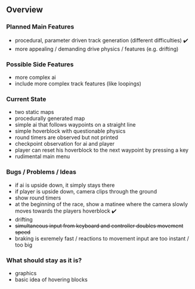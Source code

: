 ## Overview

### Planned Main Features
- procedural, parameter driven track generation (different difficulties) :heavy_check_mark:
- more appealing / demanding drive physics / features (e.g. drifting)

### Possible Side Features
- more complex ai
- include more complex track features (like loopings)

### Current State
- two static maps
- procedurally generated map
- simple ai that follows waypoints on a straight line
- simple hoverblock with questionable physics
- round timers are observed but not printed
- checkpoint observation for ai and player
- player can reset his hoverblock to the next waypoint by pressing a key
- rudimental main menu


### Bugs / Problems / Ideas

- if ai is upside down, it simply stays there
- if player is upside down, camera clips through the ground
- show round timers
- at the beginning of the race, show a matinee where the camera slowly moves towards the players hoverblock :heavy_check_mark:
- drifting
- ~~simultaneous input from keyboard and controller doubles movement speed~~
- braking is exremely fast / reactions to movement input are too instant / too big

### What should stay as it is?
- graphics
- basic idea of hovering blocks
